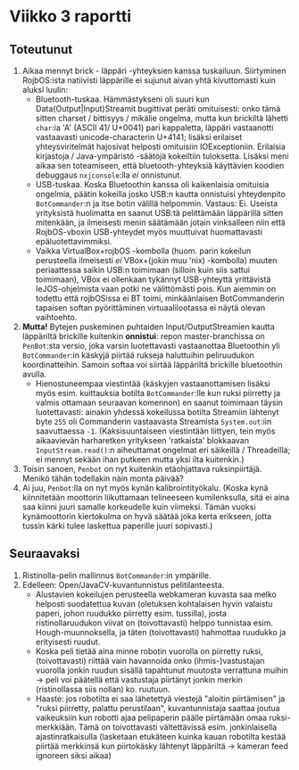 # Viikko 3 raportti

## Toteutunut

1. Aikaa mennyt brick - läppäri -yhteyksien kanssa tuskailuun. Siirtyminen RojbOS:ista natiivisti läppärille ei sujunut aivan yhtä kivuttomasti kuin aluksi luulin:
    - Bluetooth-tuskaa. Hämmästykseni oli suuri kun Data(Output|Input)Streamit bugittivat peräti omituisesti: onko tämä sitten charset / bittisyys / mikälie ongelma, mutta kun brickiltä lähetti `char`:ia 'A' (ASCII 41/ U+0041) pari kappaletta, läppäri vastaanotti vastaavasti unicode-characterin U+4141; lisäksi erilaiset yhteysviritelmät hajosivat helposti omituisiin IOExceptioniin. Erilaisia kirjastoja / Java-ympäristö -säätöjä kokeiltiin tuloksetta. Lisäksi meni aikaa sen toteamiseen, että bluetooth-yhteyksiä käyttävien koodien debuggaus `nxjconsole`:lla *ei* onnistunut.
    - USB-tuskaa. Koska Bluetoothin kanssa oli kaikenlaisia omituisia ongelmia, päätin kokeilla josko USB:n kautta onnistuisi yhteydenpito `BotCommander`:n ja itse botin välillä helpommin. Vastaus: Ei. Useista yrityksistä huolimatta en saanut USB:tä pelittämään läppärillä  sitten mitenkään, ja ilmeisesti menin säätämään jotain vinksalleen niin että RojbOS-vboxin USB-yhteydet myös muuttuivat huomattavasti epäluotettavimmiksi.
    - Vaikka VirtualBox+rojbOS -kombolla (huom. parin kokeilun perusteella ilmeisesti *ei* VBox+(jokin muu 'nix) -kombolla) muuten periaattessa saikin USB:n toimimaan (silloin kuin siis sattui toimimaan), VBox ei ollenkaan tykännyt USB-yhteyttä yrittävistä leJOS-ohjelmista vaan potki ne välittömästi pois. Kun aiemmin on todettu että rojbOSissa ei BT toimi, minkäänlaisen BotCommanderin tapaisen softan pyörittäminen virtuaalilootassa ei näytä olevan vaihtoehto.
2. **Mutta!** Bytejen puskeminen puhtaiden Input/OutputStreamien kautta läppäriltä brickille kuitenkin **onnistui**: repon master-branchissa on `PenBot`:sta versio, joka varsin luotettavasti vastaanottaa Bluetoothin yli `BotCommander`:in käskyjä piirtää rukseja haluttuihin peliruudukon koordinatteihin. Samoin softaa voi siirtää läppäriltä brickille bluetoothin avulla.
    - Hienostuneempaa viestintää (käskyjen vastaanottamisen lisäksi myös esim. kuittauksia botilta `BotCommander`:lle kun ruksi piirretty ja valmis ottamaan seuraavan komennon) en saanut toimimaan täysin luotettavasti: ainakin yhdessä kokeilussa botilta Streamiin lähtenyt byte `255` oli Commanderin vastaavasta Streamista `System.out`:iin saavuttaessa `-1`. (Kaksisuuntaiseen viestintään liittyen, tein myös aikaavievän harharetken yritykseen 'ratkaista' blokkaavan `InputStream.read()`:n aiheuttamat ongelmat eri säikeillä / Threadeilla; ei mennyt sekään ihan putkeen mutta yksi ilta kuitenkin.)
3. Toisin sanoen, `Penbot` on nyt kuitenkin etäohjattava ruksinpiirtäjä. Menikö tähän todellakin näin monta päivää?
4. Ai juu, `Penbot`:lla on nyt myös kynän kalibrointityökalu. (Koska kynä kiinnitetään moottorin liikuttamaan telineeseen kumilenksulla, sitä ei aina saa kiinni juuri samalle korkeudelle kuin viimeksi. Tämän vuoksi kynämoottorin kiertokulma on hyvä säätää joka kerta erikseen, jotta tussin kärki tulee laskettua paperille juuri sopivasti.)

## Seuraavaksi

1. Ristinolla-pelin mallinnus `BotCommander`:in ympärille.
2. Edelleen: Open/JavaCV-kuvantunnistus pelitilanteesta.
    - Alustavien kokeilujen perusteella webkameran kuvasta saa melko helposti suodatettua kuvan (oletuksen kohtalaisen hyvin valaistu paperi, johon ruudukko piirretty esim. tussilla), josta ristinollaruudukon viivat on (toivottavasti) helppo tunnistaa esim. Hough-muunnoksella, ja täten (toivottavasti) hahmottaa ruudukko ja erityisesti ruudut.
    - Koska peli tietää aina minne robotin vuorolla on piirretty ruksi, (toivottavasti) riittää vain havannoida onko (ihmis-)vastustajan vuorolla jonkin ruudun sisällä tapahtunut muutosta verrattuna muihin -> peli voi päätellä että vastustaja piirtänyt jonkin merkin (ristinollassa siis nollan) ko. ruutuun.
    - Haaste: jos robotilta ei saa lähetettyä viestejä "aloitin piirtämisen" ja "ruksi piirretty, palattu perustilaan", kuvantunnistaja saattaa joutua vaikeuksiin kun robotti ajaa pelipaperin päälle piirtämään omaa ruksi-merkkiään. Tämä on toivottavasti vältettävissä esim. jonkinlaisella ajastinratkaisulla (lasketaan etukäteen kuinka kauan robotilta kestää piirtää merkkinsä kun piirtokäsky lähtenyt läppäriltä -> kameran feed ignoreen siksi aikaa)
